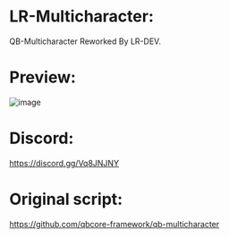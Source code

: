 # LR-Multicharacter:
QB-Multicharacter Reworked By LR-DEV.
# Preview:
![image](https://user-images.githubusercontent.com/99270302/174290738-18b84607-8a06-47cf-8ef9-1dedfc31e7a5.png)
# Discord:
https://discord.gg/Vq8JNJNY
# Original script:
https://github.com/qbcore-framework/qb-multicharacter

